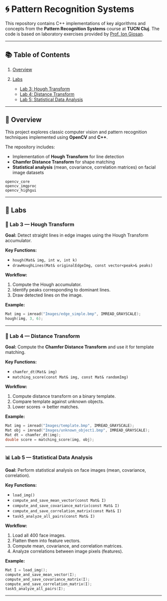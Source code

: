 # 🌀 Pattern Recognition Systems 

This repository contains C++ implementations of key algorithms and concepts from the **Pattern Recognition Systems** course at **TUCN Cluj**.
The code is based on laboratory exercises provided by [Prof. Ion Giosan](https://users.utcluj.ro/~igiosan/teaching_prs.html).

---

## 📚 Table of Contents

1. [Overview](#overview)
2. [Labs](#labs)

   * [Lab 3: Hough Transform](#lab-3-hough-transform)
   * [Lab 4: Distance Transform](#lab-4-distance-transform)
   * [Lab 5: Statistical Data Analysis](#lab-5-statistical-data-analysis)
 
---

## 🧩 Overview

This project explores classic computer vision and pattern recognition techniques implemented using **OpenCV** and **C++**.

The repository includes:

* Implementation of **Hough Transform** for line detection
* **Chamfer Distance Transform** for shape matching
* **Statistical analysis** (mean, covariance, correlation matrices) on facial image datasets

 
```
opencv_core
opencv_imgproc
opencv_highgui
```

---

## 🔬 Labs

### 🧮 Lab 3 — Hough Transform

**Goal:** Detect straight lines in edge images using the Hough Transform accumulator.

**Key Functions:**

* `hough(Mat& img, int w, int k)`
* `drawHoughLines(Mat& originalEdgeImg, const vector<peak>& peaks)`

**Workflow:**

1. Compute the Hough accumulator.
2. Identify peaks corresponding to dominant lines.
3. Draw detected lines on the image.

**Example:**

```cpp
Mat img = imread("Images/edge_simple.bmp", IMREAD_GRAYSCALE);
hough(img, 3, 6);
```

---

### 🧭 Lab 4 — Distance Transform

**Goal:** Compute the **Chamfer Distance Transform** and use it for template matching.

**Key Functions:**

* `chamfer_dt(Mat& img)`
* `matching_score(const Mat& img, const Mat& randomImg)`

**Workflow:**

1. Compute distance transform on a binary template.
2. Compare template against unknown objects.
3. Lower scores → better matches.

**Example:**

```cpp
Mat img = imread("Images/template.bmp", IMREAD_GRAYSCALE);
Mat obj = imread("Images/unknown_object1.bmp", IMREAD_GRAYSCALE);
Mat dt = chamfer_dt(img);
double score = matching_score(img, obj);
```

---

### 📊 Lab 5 — Statistical Data Analysis

**Goal:** Perform statistical analysis on face images (mean, covariance, correlation).

**Key Functions:**

* `load_img()`
* `compute_and_save_mean_vector(const Mat& I)`
* `compute_and_save_covariance_matrix(const Mat& I)`
* `compute_and_save_correlation_matrix(const Mat& I)`
* `task5_analyze_all_pairs(const Mat& I)`

**Workflow:**

1. Load all 400 face images.
2. Flatten them into feature vectors.
3. Compute mean, covariance, and correlation matrices.
4. Analyze correlations between image pixels (features).

**Example:**

```cpp
Mat I = load_img();
compute_and_save_mean_vector(I);
compute_and_save_covariance_matrix(I);
compute_and_save_correlation_matrix(I);
task5_analyze_all_pairs(I);
```

---
 

